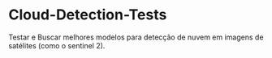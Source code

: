 # Cloud-Detection-Tests
Testar e Buscar melhores modelos para detecção de nuvem em imagens de satélites (como o sentinel 2).

